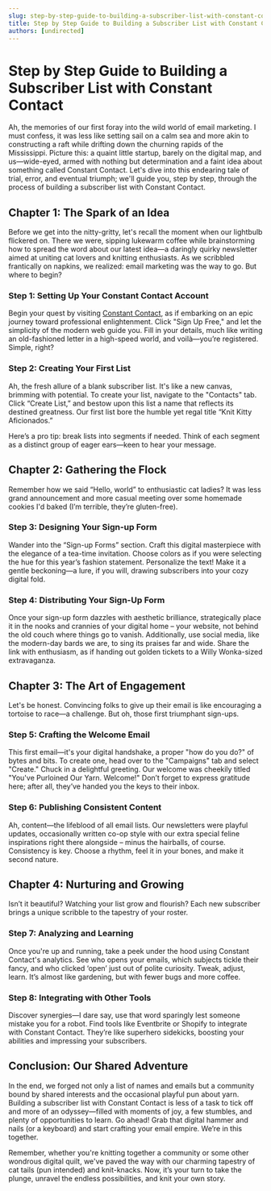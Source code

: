 ```yaml
---
slug: step-by-step-guide-to-building-a-subscriber-list-with-constant-contact
title: Step by Step Guide to Building a Subscriber List with Constant Contact
authors: [undirected]
---
```



# Step by Step Guide to Building a Subscriber List with Constant Contact

Ah, the memories of our first foray into the wild world of email marketing. I must confess, it was less like setting sail on a calm sea and more akin to constructing a raft while drifting down the churning rapids of the Mississippi. Picture this: a quaint little startup, barely on the digital map, and us—wide-eyed, armed with nothing but determination and a faint idea about something called Constant Contact. Let's dive into this endearing tale of trial, error, and eventual triumph; we'll guide you, step by step, through the process of building a subscriber list with Constant Contact. 

## Chapter 1: The Spark of an Idea

Before we get into the nitty-gritty, let's recall the moment when our lightbulb flickered on. There we were, sipping lukewarm coffee while brainstorming how to spread the word about our latest idea—a daringly quirky newsletter aimed at uniting cat lovers and knitting enthusiasts. As we scribbled frantically on napkins, we realized: email marketing was the way to go. But where to begin?

### Step 1: Setting Up Your Constant Contact Account

Begin your quest by visiting [Constant Contact](https://www.constantcontact.com), as if embarking on an epic journey toward professional enlightenment. Click "Sign Up Free," and let the simplicity of the modern web guide you. Fill in your details, much like writing an old-fashioned letter in a high-speed world, and voilà—you’re registered. Simple, right?

### Step 2: Creating Your First List

Ah, the fresh allure of a blank subscriber list. It's like a new canvas, brimming with potential. To create your list, navigate to the "Contacts" tab. Click “Create List,” and bestow upon this list a name that reflects its destined greatness. Our first list bore the humble yet regal title “Knit Kitty Aficionados.” 

Here’s a pro tip: break lists into segments if needed. Think of each segment as a distinct group of eager ears—keen to hear your message.

## Chapter 2: Gathering the Flock

Remember how we said “Hello, world” to enthusiastic cat ladies? It was less grand announcement and more casual meeting over some homemade cookies I'd baked (I’m terrible, they’re gluten-free).

### Step 3: Designing Your Sign-up Form

Wander into the “Sign-up Forms” section. Craft this digital masterpiece with the elegance of a tea-time invitation. Choose colors as if you were selecting the hue for this year’s fashion statement. Personalize the text! Make it a gentle beckoning—a lure, if you will, drawing subscribers into your cozy digital fold.

### Step 4: Distributing Your Sign-Up Form

Once your sign-up form dazzles with aesthetic brilliance, strategically place it in the nooks and crannies of your digital home – your website, not behind the old couch where things go to vanish. Additionally, use social media, like the modern-day bards we are, to sing its praises far and wide. Share the link with enthusiasm, as if handing out golden tickets to a Willy Wonka-sized extravaganza.

## Chapter 3: The Art of Engagement

Let's be honest. Convincing folks to give up their email is like encouraging a tortoise to race—a challenge. But oh, those first triumphant sign-ups.

### Step 5: Crafting the Welcome Email

This first email—it's your digital handshake, a proper "how do you do?" of bytes and bits. To create one, head over to the "Campaigns" tab and select "Create." Chuck in a delightful greeting. Our welcome was cheekily titled "You've Purloined Our Yarn. Welcome!" Don’t forget to express gratitude here; after all, they’ve handed you the keys to their inbox.

### Step 6: Publishing Consistent Content

Ah, content—the lifeblood of all email lists. Our newsletters were playful updates, occasionally written co-op style with our extra special feline inspirations right there alongside – minus the hairballs, of course. Consistency is key. Choose a rhythm, feel it in your bones, and make it second nature.

## Chapter 4: Nurturing and Growing

Isn’t it beautiful? Watching your list grow and flourish? Each new subscriber brings a unique scribble to the tapestry of your roster.

### Step 7: Analyzing and Learning

Once you're up and running, take a peek under the hood using Constant Contact's analytics. See who opens your emails, which subjects tickle their fancy, and who clicked ‘open’ just out of polite curiosity. Tweak, adjust, learn. It’s almost like gardening, but with fewer bugs and more coffee.

### Step 8: Integrating with Other Tools

Discover synergies—I dare say, use that word sparingly lest someone mistake you for a robot. Find tools like Eventbrite or Shopify to integrate with Constant Contact. They’re like superhero sidekicks, boosting your abilities and impressing your subscribers.

## Conclusion: Our Shared Adventure

In the end, we forged not only a list of names and emails but a community bound by shared interests and the occasional playful pun about yarn. Building a subscriber list with Constant Contact is less of a task to tick off and more of an odyssey—filled with moments of joy, a few stumbles, and plenty of opportunities to learn. Go ahead! Grab that digital hammer and nails (or a keyboard) and start crafting your email empire. We’re in this together.

Remember, whether you're knitting together a community or some other wondrous digital quilt, we've paved the way with our charming tapestry of cat tails (pun intended) and knit-knacks. Now, it’s your turn to take the plunge, unravel the endless possibilities, and knit your own story.